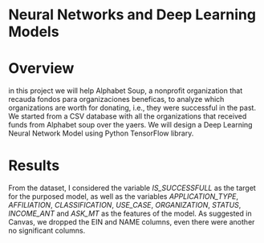 # Neural Networks and Deep Learning Models

# Overview
 in this project we will help Alphabet Soup, a nonprofit organization that recauda fondos para organizaciones beneficas, to analyze which organizations are worth for donating, i.e., they were successful in the past.  We started from a CSV database with all the organizations that received funds  from Alphabet soup over the yaers. We will design a Deep Learning Neural Network Model using Python TensorFlow library.

 # Results
 From the dataset, I considered the variable *IS_SUCCESSFULL* as the target for the purposed model, as well as  the variables *APPLICATION_TYPE*, *AFFILIATION*, *CLASSIFICATION*, *USE_CASE*, *ORGANIZATION*, *STATUS*,  *INCOME_ANT* and *ASK_MT*  as the features of the model. As suggested in Canvas, we dropped the EIN and NAME columns, even there were another no significant columns.






